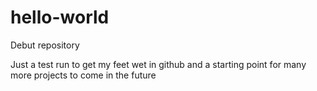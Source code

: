# hello-world
Debut repository

Just a test run to get my feet wet in github and a starting point for many more projects to come in the future

